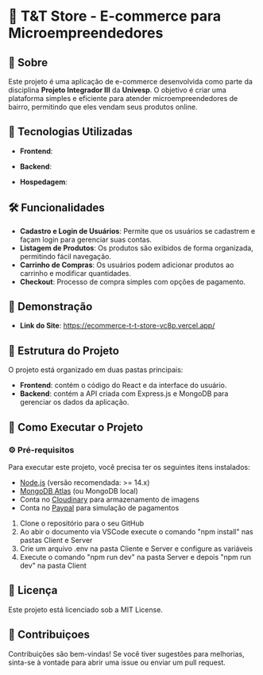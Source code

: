 # 🛒 T&T Store - E-commerce para Microempreendedores

## 📖 Sobre

Este projeto é uma aplicação de e-commerce desenvolvida como parte da disciplina **Projeto Integrador III** da **Univesp**. O objetivo é criar uma plataforma simples e eficiente para atender microempreendedores de bairro, permitindo que eles vendam seus produtos online.

## 🚀 Tecnologias Utilizadas

- **Frontend**:


- **Backend**:


- **Hospedagem**:
 

## 🛠️ Funcionalidades

- **Cadastro e Login de Usuários**: Permite que os usuários se cadastrem e façam login para gerenciar suas contas.
- **Listagem de Produtos**: Os produtos são exibidos de forma organizada, permitindo fácil navegação.
- **Carrinho de Compras**: Os usuários podem adicionar produtos ao carrinho e modificar quantidades.
- **Checkout**: Processo de compra simples com opções de pagamento.

## 📸 Demonstração
- **Link do Site**: https://ecommerce-t-t-store-vc8p.vercel.app/

## 📂 Estrutura do Projeto
O projeto está organizado em duas pastas principais:
- **Frontend**: contém o código do React e da interface do usuário.
- **Backend**: contém a API criada com Express.js e MongoDB para gerenciar os dados da aplicação.

## 🔧 Como Executar o Projeto

### ⚙️ Pré-requisitos
Para executar este projeto, você precisa ter os seguintes itens instalados:
- [Node.js](https://nodejs.org/) (versão recomendada: >= 14.x)
- [MongoDB Atlas](https://www.mongodb.com/cloud/atlas) (ou MongoDB local)
- Conta no [Cloudinary](https://cloudinary.com/) para armazenamento de imagens
- Conta no [Paypal](https://paypal.com/) para simulação de pagamentos

1. Clone o repositório para o seu GitHub
2. Ao abir o documento via VSCode execute o comando "npm install" nas pastas Client e Server
3. Crie um arquivo .env na pasta Cliente e Server e configure as variáveis
4. Execute o comando "npm run dev" na pasta Server e depois "npm run dev" na pasta Client

## 📜 Licença
Este projeto está licenciado sob a MIT License.

## 🤝 Contribuiçoes
Contribuições são bem-vindas! Se você tiver sugestões para melhorias, sinta-se à vontade para abrir uma issue ou enviar um pull request.

